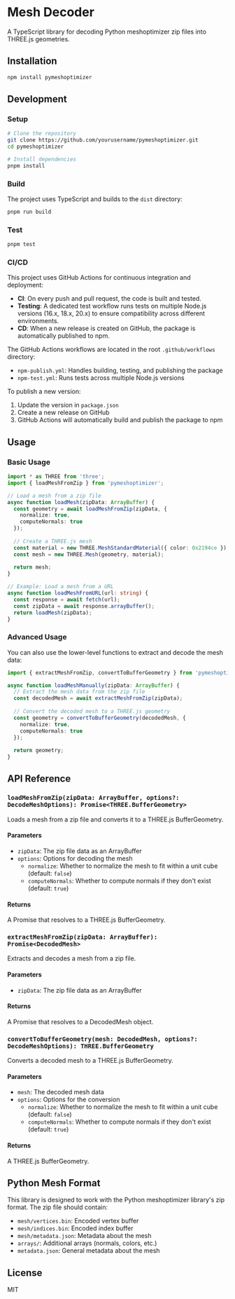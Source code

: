 # Mesh Decoder

A TypeScript library for decoding Python meshoptimizer zip files into THREE.js geometries.

## Installation

```bash
npm install pymeshoptimizer
```

## Development

### Setup

```bash
# Clone the repository
git clone https://github.com/yourusername/pymeshoptimizer.git
cd pymeshoptimizer

# Install dependencies
pnpm install
```

### Build

The project uses TypeScript and builds to the `dist` directory:

```bash
pnpm run build
```

### Test

```bash
pnpm test
```

### CI/CD

This project uses GitHub Actions for continuous integration and deployment:

- **CI**: On every push and pull request, the code is built and tested.
- **Testing**: A dedicated test workflow runs tests on multiple Node.js versions (16.x, 18.x, 20.x) to ensure compatibility across different environments.
- **CD**: When a new release is created on GitHub, the package is automatically published to npm.

The GitHub Actions workflows are located in the root `.github/workflows` directory:
- `npm-publish.yml`: Handles building, testing, and publishing the package
- `npm-test.yml`: Runs tests across multiple Node.js versions

To publish a new version:

1. Update the version in `package.json`
2. Create a new release on GitHub
3. GitHub Actions will automatically build and publish the package to npm

## Usage

### Basic Usage

```typescript
import * as THREE from 'three';
import { loadMeshFromZip } from 'pymeshoptimizer';

// Load a mesh from a zip file
async function loadMesh(zipData: ArrayBuffer) {
  const geometry = await loadMeshFromZip(zipData, {
    normalize: true,
    computeNormals: true
  });
  
  // Create a THREE.js mesh
  const material = new THREE.MeshStandardMaterial({ color: 0x2194ce });
  const mesh = new THREE.Mesh(geometry, material);
  
  return mesh;
}

// Example: Load a mesh from a URL
async function loadMeshFromURL(url: string) {
  const response = await fetch(url);
  const zipData = await response.arrayBuffer();
  return loadMesh(zipData);
}
```

### Advanced Usage

You can also use the lower-level functions to extract and decode the mesh data:

```typescript
import { extractMeshFromZip, convertToBufferGeometry } from 'pymeshoptimizer';

async function loadMeshManually(zipData: ArrayBuffer) {
  // Extract the mesh data from the zip file
  const decodedMesh = await extractMeshFromZip(zipData);
  
  // Convert the decoded mesh to a THREE.js geometry
  const geometry = convertToBufferGeometry(decodedMesh, {
    normalize: true,
    computeNormals: true
  });
  
  return geometry;
}
```

## API Reference

### `loadMeshFromZip(zipData: ArrayBuffer, options?: DecodeMeshOptions): Promise<THREE.BufferGeometry>`

Loads a mesh from a zip file and converts it to a THREE.js BufferGeometry.

#### Parameters

- `zipData`: The zip file data as an ArrayBuffer
- `options`: Options for decoding the mesh
  - `normalize`: Whether to normalize the mesh to fit within a unit cube (default: `false`)
  - `computeNormals`: Whether to compute normals if they don't exist (default: `true`)

#### Returns

A Promise that resolves to a THREE.js BufferGeometry.

### `extractMeshFromZip(zipData: ArrayBuffer): Promise<DecodedMesh>`

Extracts and decodes a mesh from a zip file.

#### Parameters

- `zipData`: The zip file data as an ArrayBuffer

#### Returns

A Promise that resolves to a DecodedMesh object.

### `convertToBufferGeometry(mesh: DecodedMesh, options?: DecodeMeshOptions): THREE.BufferGeometry`

Converts a decoded mesh to a THREE.js BufferGeometry.

#### Parameters

- `mesh`: The decoded mesh data
- `options`: Options for the conversion
  - `normalize`: Whether to normalize the mesh to fit within a unit cube (default: `false`)
  - `computeNormals`: Whether to compute normals if they don't exist (default: `true`)

#### Returns

A THREE.js BufferGeometry.

## Python Mesh Format

This library is designed to work with the Python meshoptimizer library's zip format. The zip file should contain:

- `mesh/vertices.bin`: Encoded vertex buffer
- `mesh/indices.bin`: Encoded index buffer
- `mesh/metadata.json`: Metadata about the mesh
- `arrays/`: Additional arrays (normals, colors, etc.)
- `metadata.json`: General metadata about the mesh

## License

MIT